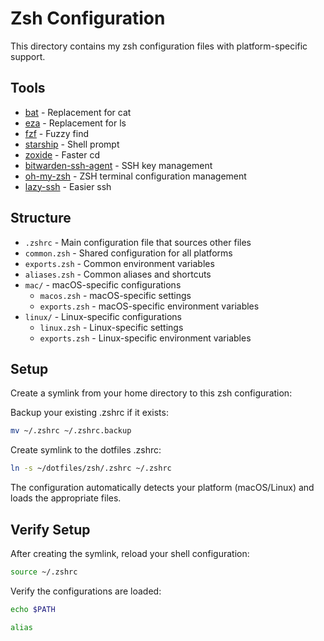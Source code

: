# Zsh Configuration

This directory contains my zsh configuration files with platform-specific support.

## Tools

- [bat](https://github.com/sharkdp/bat) - Replacement for cat
- [eza](https://eza.rocks/) - Replacement for ls
- [fzf](https://github.com/junegunn/fzf) - Fuzzy find
- [starship](https://starship.rs/guide/) - Shell prompt
- [zoxide](https://github.com/ajeetdsouza/zoxide) - Faster cd
- [bitwarden-ssh-agent](https://bitwarden.com/help/ssh-agent/) - SSH key management
- [oh-my-zsh](https://ohmyz.sh/) - ZSH terminal configuration management
- [lazy-ssh](https://github.com/adembc/lazyssh) - Easier ssh

## Structure

- `.zshrc` - Main configuration file that sources other files
- `common.zsh` - Shared configuration for all platforms
- `exports.zsh` - Common environment variables
- `aliases.zsh` - Common aliases and shortcuts
- `mac/` - macOS-specific configurations
  - `macos.zsh` - macOS-specific settings
  - `exports.zsh` - macOS-specific environment variables
- `linux/` - Linux-specific configurations
  - `linux.zsh` - Linux-specific settings
  - `exports.zsh` - Linux-specific environment variables

## Setup

Create a symlink from your home directory to this zsh configuration:

Backup your existing .zshrc if it exists:
```bash
mv ~/.zshrc ~/.zshrc.backup
```

Create symlink to the dotfiles .zshrc:
```bash
ln -s ~/dotfiles/zsh/.zshrc ~/.zshrc
```

The configuration automatically detects your platform (macOS/Linux) and loads the appropriate files.

## Verify Setup

After creating the symlink, reload your shell configuration:

```bash
source ~/.zshrc
```

Verify the configurations are loaded:

```bash
echo $PATH
```

```bash
alias
```
